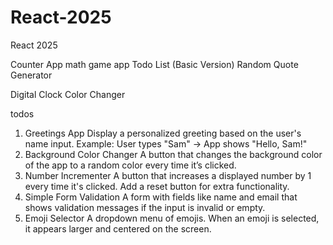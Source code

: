 # React-2025
React 2025

Counter App
math game app
Todo List (Basic Version)
Random Quote Generator


Digital Clock
Color Changer

todos 
1. Greetings App
Display a personalized greeting based on the user's name input.
Example: User types "Sam" → App shows "Hello, Sam!"
2. Background Color Changer
A button that changes the background color of the app to a random color every time it’s clicked.
3. Number Incrementer
A button that increases a displayed number by 1 every time it's clicked. Add a reset button for extra functionality.
4. Simple Form Validation
A form with fields like name and email that shows validation messages if the input is invalid or empty.
5. Emoji Selector
A dropdown menu of emojis. When an emoji is selected, it appears larger and centered on the screen.
